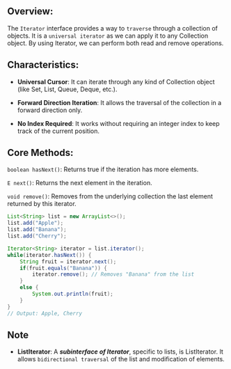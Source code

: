 ## Overview:

The `Iterator` interface provides a way to `traverse` through a collection of objects. It is a `universal iterator` as we can apply it to any Collection object. By using Iterator, we can perform both read and remove operations.

## Characteristics:

- **Universal Cursor**: It can iterate through any kind of Collection object (like Set, List, Queue, Deque, etc.).

- **Forward Direction Iteration**: It allows the traversal of the collection in a forward direction only.

- **No Index Required**: It works without requiring an integer index to keep track of the current position.

## Core Methods:

`boolean hasNext()`: Returns true if the iteration has more elements.

`E next()`: Returns the next element in the iteration.

`void remove()`: Removes from the underlying collection the last element returned by this iterator.

```java
List<String> list = new ArrayList<>();
list.add("Apple");
list.add("Banana");
list.add("Cherry");

Iterator<String> iterator = list.iterator();
while(iterator.hasNext()) {
    String fruit = iterator.next();
    if(fruit.equals("Banana")) {
        iterator.remove(); // Removes "Banana" from the list
    }
    else {
        System.out.println(fruit);
    }
}
// Output: Apple, Cherry

```

## Note

- **ListIterator**: A **_subinterface of Iterator_**, specific to lists, is ListIterator.
  It allows `bidirectional traversal` of the list and modification of elements.
